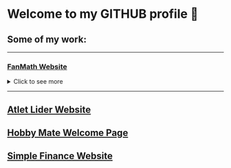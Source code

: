 # Welcome to my GITHUB profile 👋

## Some of my work:
---
### [FanMath Website](https://www.fanmath.net)
<details>
  <summary>Click to see more</summary>
  [URL](https://www.fanmath.net)
  [#### Images](https://github.com/Dobry-Georgiev/sofia-museums/blob/main/preview-images/gallery-page.png)
<details>
  images
</details>
</details>

---
[Atlet Lider Website](https://atlet-lider.netlify.app)
---
[Hobby Mate Welcome Page](https://hobbymate.netlify.app)
---
[Simple Finance Website](https://simple-finances.netlify.app)
---
